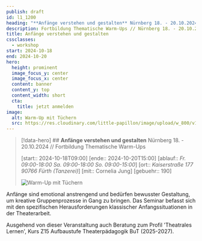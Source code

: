 ```yaml
---
publish: draft
id: l1_1200
heading: "**Anfänge verstehen und gestalten** Nürnberg 18. - 20.10.2024 // Fortbildung Thematische Warm-Ups"
description: Fortbildung Thematische Warm-Ups // Nürnberg 18. - 20.10.2024
title: Anfänge verstehen und gestalten
cssclasses:
  - workshop
start: 2024-10-18
end: 2024-10-20
hero:
  height: prominent
  image_focus_y: center
  image_focus_x: center
  content: banner
  content_y: top
  content_width: short
  cta:
    title: jetzt anmelden
image:
  alt: Warm-Up mit Tüchern
  src: https://res.cloudinary.com/little-papillon/image/upload/w_800/v1722972081/dasei/thematische_warmups_wfwtzh.jpg 
---
```

> [!data-hero] ## **Anfänge verstehen und gestalten** Nürnberg 18. - 20.10.2024 // Fortbildung Thematische Warm-Ups
> 
> [start:: 2024-10-18T09:00]
> [ende:: 2024-10-20T15:00]
> [ablauf:: _Fr. 09:00-18:00_  _Sa. 09:00-18:00_  _So. 09:00-15:00_]
> [ort:: _Kaiserstraße 177_  _90766 Fürth_ _(Tanzerei)_]
> [mit:: Cornelia Jung]
> [gebuehr:: 190]
> 
> ![Warm-Up mit Tüchern](https://res.cloudinary.com/little-papillon/image/upload/w_400/v1722972081/dasei/thematische_warmups_wfwtzh.jpg)
> 

<!-- PUBLISH-FROM-HERE -->

Anfänge sind emotional anstrengend und bedürfen bewusster Gestaltung, um kreative Gruppenprozesse in Gang zu bringen. Das Seminar befasst sich mit den spezifischen Herausforderungen klassischer Anfangssituationen in der Theaterarbeit.

Ausgehend von dieser Veranstaltung auch Beratung zum Profil 'Theatrales Lernen', Kurs Z15 Aufbaustufe Theaterpädagogik BuT (2025-2027).